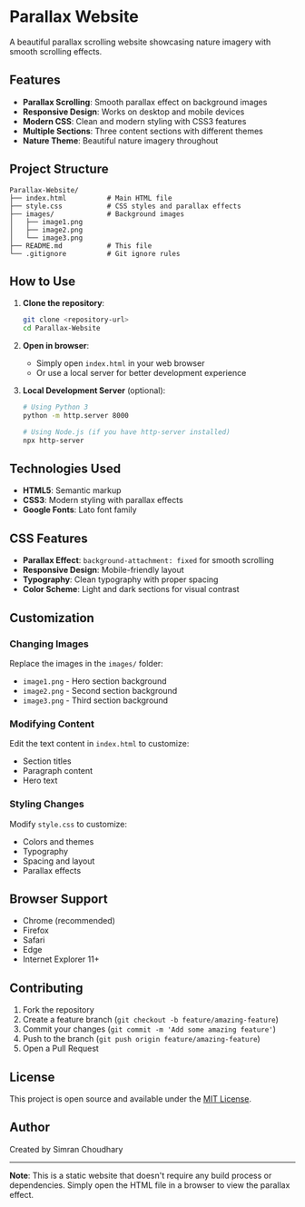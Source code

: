 # Parallax Website

A beautiful parallax scrolling website showcasing nature imagery with smooth scrolling effects.

## Features

- **Parallax Scrolling**: Smooth parallax effect on background images
- **Responsive Design**: Works on desktop and mobile devices
- **Modern CSS**: Clean and modern styling with CSS3 features
- **Multiple Sections**: Three content sections with different themes
- **Nature Theme**: Beautiful nature imagery throughout

## Project Structure

```
Parallax-Website/
├── index.html          # Main HTML file
├── style.css           # CSS styles and parallax effects
├── images/             # Background images
│   ├── image1.png
│   ├── image2.png
│   └── image3.png
├── README.md           # This file
└── .gitignore          # Git ignore rules
```

## How to Use

1. **Clone the repository**:
   ```bash
   git clone <repository-url>
   cd Parallax-Website
   ```

2. **Open in browser**:
   - Simply open `index.html` in your web browser
   - Or use a local server for better development experience

3. **Local Development Server** (optional):
   ```bash
   # Using Python 3
   python -m http.server 8000
   
   # Using Node.js (if you have http-server installed)
   npx http-server
   ```

## Technologies Used

- **HTML5**: Semantic markup
- **CSS3**: Modern styling with parallax effects
- **Google Fonts**: Lato font family

## CSS Features

- **Parallax Effect**: `background-attachment: fixed` for smooth scrolling
- **Responsive Design**: Mobile-friendly layout
- **Typography**: Clean typography with proper spacing
- **Color Scheme**: Light and dark sections for visual contrast

## Customization

### Changing Images
Replace the images in the `images/` folder:
- `image1.png` - Hero section background
- `image2.png` - Second section background  
- `image3.png` - Third section background

### Modifying Content
Edit the text content in `index.html` to customize:
- Section titles
- Paragraph content
- Hero text

### Styling Changes
Modify `style.css` to customize:
- Colors and themes
- Typography
- Spacing and layout
- Parallax effects

## Browser Support

- Chrome (recommended)
- Firefox
- Safari
- Edge
- Internet Explorer 11+

## Contributing

1. Fork the repository
2. Create a feature branch (`git checkout -b feature/amazing-feature`)
3. Commit your changes (`git commit -m 'Add some amazing feature'`)
4. Push to the branch (`git push origin feature/amazing-feature`)
5. Open a Pull Request

## License

This project is open source and available under the [MIT License](LICENSE).

## Author

Created by Simran Choudhary

---

**Note**: This is a static website that doesn't require any build process or dependencies. Simply open the HTML file in a browser to view the parallax effect.
